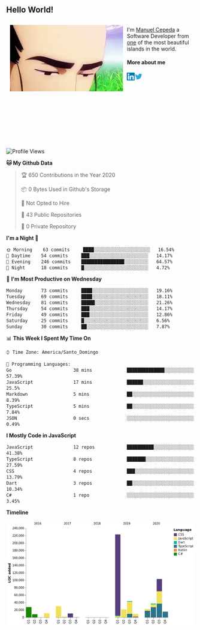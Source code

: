 <h2> Hello World!</h2>

<div style="display:inline-block">
  <img alt="Ah, I see you're a man of culture as well" align="left" width="60%" style="margin: 10px" src="https://raw.githubusercontent.com/mecm1993/mecm1993/master/assets/background.gif">

  I'm [Manuel Cepeda](https://manuelcepeda.dev) a Software Developer from [one](https://en.wikipedia.org/wiki/Dominican_Republic) of the most beautiful islands in the world.

  #### More about me

  <a href="https://www.linkedin.com/in/manuel-cepeda-0336a999/">
    <img align="left" alt="Manuel Cepeda | LinkedIn" width="21px" src="https://raw.githubusercontent.com/mecm1993/mecm1993/master/assets/linkedin.svg" />
  </a>
  <a href="https://twitter.com/mecm1993">
    <img align="left" alt="Manuel Cepeda | Twitter" width="21px" src="https://raw.githubusercontent.com/mecm1993/mecm1993/master/assets/twitter.svg" />
  </a>
  <br />
  <br />
  <br />
  <br />
  <br />
  <br />
  <br />
  <br />
  <br />
  <br />
  <br />
</div>

<!--START_SECTION:waka-->
![Profile Views](http://img.shields.io/badge/Profile%20Views-5-blue)

**🐱 My Github Data** 

> 🏆 650 Contributions in the Year 2020
 > 
> 📦 0 Bytes Used in Github's Storage 
 > 
> 🚫 Not Opted to Hire
 > 
> 📜 43 Public Repositories
 > 
> 🔑 0 Private Repository 
 > 
**I'm a Night 🦉** 

```text
🌞 Morning    63 commits     ████░░░░░░░░░░░░░░░░░░░░░   16.54% 
🌆 Daytime    54 commits     ███░░░░░░░░░░░░░░░░░░░░░░   14.17% 
🌃 Evening    246 commits    ████████████████░░░░░░░░░   64.57% 
🌙 Night      18 commits     █░░░░░░░░░░░░░░░░░░░░░░░░   4.72%

```
📅 **I'm Most Productive on Wednesday** 

```text
Monday       73 commits     ████░░░░░░░░░░░░░░░░░░░░░   19.16% 
Tuesday      69 commits     ████░░░░░░░░░░░░░░░░░░░░░   18.11% 
Wednesday    81 commits     █████░░░░░░░░░░░░░░░░░░░░   21.26% 
Thursday     54 commits     ███░░░░░░░░░░░░░░░░░░░░░░   14.17% 
Friday       49 commits     ███░░░░░░░░░░░░░░░░░░░░░░   12.86% 
Saturday     25 commits     █░░░░░░░░░░░░░░░░░░░░░░░░   6.56% 
Sunday       30 commits     ██░░░░░░░░░░░░░░░░░░░░░░░   7.87%

```


📊 **This Week I Spent My Time On** 

```text
⌚︎ Time Zone: America/Santo_Domingo

💬 Programming Languages: 
Go                       38 mins             ██████████████░░░░░░░░░░░   57.39% 
JavaScript               17 mins             ██████░░░░░░░░░░░░░░░░░░░   25.5% 
Markdown                 5 mins              ██░░░░░░░░░░░░░░░░░░░░░░░   8.39% 
TypeScript               5 mins              ██░░░░░░░░░░░░░░░░░░░░░░░   7.84% 
JSON                     0 secs              ░░░░░░░░░░░░░░░░░░░░░░░░░   0.49%

```

**I Mostly Code in JavaScript** 

```text
JavaScript               12 repos            ██████████░░░░░░░░░░░░░░░   41.38% 
TypeScript               8 repos             ███████░░░░░░░░░░░░░░░░░░   27.59% 
CSS                      4 repos             ███░░░░░░░░░░░░░░░░░░░░░░   13.79% 
Dart                     3 repos             ██░░░░░░░░░░░░░░░░░░░░░░░   10.34% 
C#                       1 repo              ░░░░░░░░░░░░░░░░░░░░░░░░░   3.45%

```


**Timeline**

![Chart not found](https://github.com/mecm1993/mecm1993/blob/master/charts/bar_graph.png) 


<!--END_SECTION:waka-->